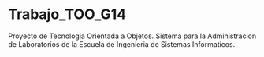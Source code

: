 # Trabajo_TOO_G14
Proyecto de Tecnologia Orientada a Objetos. Sistema para la Administracion de Laboratorios de la Escuela de Ingenieria de Sistemas Informaticos.

